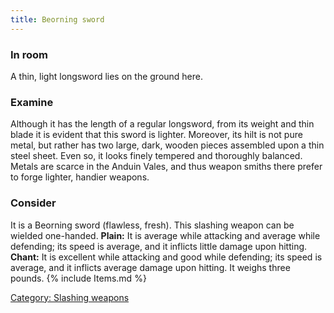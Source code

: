 ```yaml
---
title: Beorning sword
---
```


### In room

A thin, light longsword lies on the ground here.

### Examine

Although it has the length of a regular longsword, from its weight and
thin
blade it is evident that this sword is lighter. Moreover, its hilt is
not
pure metal, but rather has two large, dark, wooden pieces assembled upon
a
thin steel sheet. Even so, it looks finely tempered and thoroughly
balanced.
Metals are scarce in the Anduin Vales, and thus weapon smiths there
prefer to
forge lighter, handier weapons.

### Consider

It is a Beorning sword (flawless, fresh).
This slashing weapon can be wielded one-handed.
**Plain:** It is average while attacking and average while defending;
its speed is average, and it inflicts little damage upon hitting.
**Chant:** It is excellent while attacking and good while defending; its
speed is average, and it inflicts average damage upon hitting.
It weighs three pounds.
{% include Items.md %}

[Category: Slashing weapons](Category:_Slashing_weapons "wikilink")